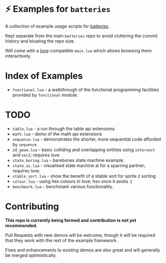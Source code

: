 # ⚡ Examples for `batteries`

A collection of example usage scripts for [batteries](https://github.com/1bardesign/batteries).

Kept separate from the main `batteries` repo to avoid cluttering the commit history and bloating the repo size.

Will come with a [love](https://love2d.org)-compatible `main.lua` which allows browsing them interactively.

# Index of Examples

- `functional.lua` - a walkthrough of the functional programming facilities provided by `functional` module.

# TODO

- `table.lua` - a run through the table api extensions
- `math.lua` - demo of the math api extensions
- `sequence.lua` - demonstrates the shorter, more sequential code afforded by `sequence`
- `2d_geom.lua` - basic colliding and overlapping entities using `intersect` and `vec2`; requires love.
- `state_boring.lua` - barebones state machine example.
- `state_ai.lua` - visualised state machine ai for a sparring partner; requires love.
- `stable_sort.lua` - show the benefit of a stable sort for sprite z sorting
- `colour.lua` - using hex colours in love; hsv once it exists :)
- `benchmark.lua` - benchmark various functionality.

# Contributing

**This repo is currently being formed and contribution is not yet recommended.**

Pull Requests with new demos will be welcome, though it will be required that they work with the rest of the example framework.

Fixes and enhancements to existing demos are also great and will generally be merged optimistically.

